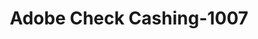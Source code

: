 ---
f_zip-code: 92277
f_state-code: CA
title: Adobe Check Cashing-1007
f_phone: 760-367-1164
f_city-only: Twentynine Palms
f_address: 3668 Adobe Road Twentynine Palms
f_location-unique-id: '1007'
slug: adobe-check-cashing-1007
updated-on: '2024-05-30T13:46:58.046Z'
created-on: '2024-05-30T13:36:59.803Z'
published-on: '2024-05-30T13:54:32.469Z'
f_city-state: cms/city/twentynine-palms-ca.md
f_company: cms/company/adobe-check-cashing.md
f_state: cms/state/california.md
layout: '[payday-loan].html'
tags: payday-loan
---